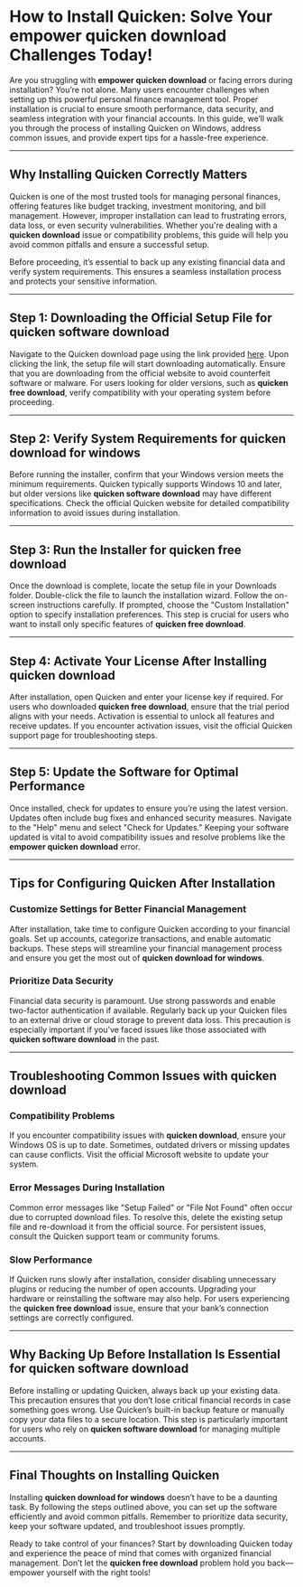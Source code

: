 # How to Install Quicken: Solve Your empower quicken download Challenges Today!

Are you struggling with **empower quicken download** or facing errors during installation? You’re not alone. Many users encounter challenges when setting up this powerful personal finance management tool. Proper installation is crucial to ensure smooth performance, data security, and seamless integration with your financial accounts. In this guide, we’ll walk you through the process of installing Quicken on Windows, address common issues, and provide expert tips for a hassle-free experience.

---

## Why Installing Quicken Correctly Matters

Quicken is one of the most trusted tools for managing personal finances, offering features like budget tracking, investment monitoring, and bill management. However, improper installation can lead to frustrating errors, data loss, or even security vulnerabilities. Whether you're dealing with a **quicken download** issue or compatibility problems, this guide will help you avoid common pitfalls and ensure a successful setup.

Before proceeding, it’s essential to back up any existing financial data and verify system requirements. This ensures a seamless installation process and protects your sensitive information.

---

## Step 1: Downloading the Official Setup File for **quicken software download**

Navigate to the Quicken download page using the link provided [here](https://quicken.com/download). Upon clicking the link, the setup file will start downloading automatically. Ensure that you are downloading from the official website to avoid counterfeit software or malware. For users looking for older versions, such as **quicken free download**, verify compatibility with your operating system before proceeding.

---

## Step 2: Verify System Requirements for **quicken download for windows**

Before running the installer, confirm that your Windows version meets the minimum requirements. Quicken typically supports Windows 10 and later, but older versions like **quicken software download** may have different specifications. Check the official Quicken website for detailed compatibility information to avoid issues during installation.

---

## Step 3: Run the Installer for **quicken free download**

Once the download is complete, locate the setup file in your Downloads folder. Double-click the file to launch the installation wizard. Follow the on-screen instructions carefully. If prompted, choose the "Custom Installation" option to specify installation preferences. This step is crucial for users who want to install only specific features of **quicken free download**.

---

## Step 4: Activate Your License After Installing **quicken download**

After installation, open Quicken and enter your license key if required. For users who downloaded **quicken free download**, ensure that the trial period aligns with your needs. Activation is essential to unlock all features and receive updates. If you encounter activation issues, visit the official Quicken support page for troubleshooting steps.

---

## Step 5: Update the Software for Optimal Performance  

Once installed, check for updates to ensure you’re using the latest version. Updates often include bug fixes and enhanced security measures. Navigate to the "Help" menu and select "Check for Updates." Keeping your software updated is vital to avoid compatibility issues and resolve problems like the **empower quicken download** error.

---

## Tips for Configuring Quicken After Installation  

### Customize Settings for Better Financial Management  

After installation, take time to configure Quicken according to your financial goals. Set up accounts, categorize transactions, and enable automatic backups. These steps will streamline your financial management process and ensure you get the most out of **quicken download for windows**.

### Prioritize Data Security  

Financial data security is paramount. Use strong passwords and enable two-factor authentication if available. Regularly back up your Quicken files to an external drive or cloud storage to prevent data loss. This precaution is especially important if you’ve faced issues like those associated with **quicken software download** in the past.

---

## Troubleshooting Common Issues with **quicken download**

### Compatibility Problems  

If you encounter compatibility issues with **quicken download**, ensure your Windows OS is up to date. Sometimes, outdated drivers or missing updates can cause conflicts. Visit the official Microsoft website to update your system.

### Error Messages During Installation  

Common error messages like "Setup Failed" or "File Not Found" often occur due to corrupted download files. To resolve this, delete the existing setup file and re-download it from the official source. For persistent issues, consult the Quicken support team or community forums.

### Slow Performance  

If Quicken runs slowly after installation, consider disabling unnecessary plugins or reducing the number of open accounts. Upgrading your hardware or reinstalling the software may also help. For users experiencing the **quicken free download** issue, ensure that your bank’s connection settings are correctly configured.

---

## Why Backing Up Before Installation Is Essential for **quicken software download**

Before installing or updating Quicken, always back up your existing data. This precaution ensures that you don’t lose critical financial records in case something goes wrong. Use Quicken’s built-in backup feature or manually copy your data files to a secure location. This step is particularly important for users who rely on **quicken software download** for managing multiple accounts.

---

## Final Thoughts on Installing Quicken  

Installing **quicken download for windows** doesn’t have to be a daunting task. By following the steps outlined above, you can set up the software efficiently and avoid common pitfalls. Remember to prioritize data security, keep your software updated, and troubleshoot issues promptly.  

Ready to take control of your finances? Start by downloading Quicken today and experience the peace of mind that comes with organized financial management. Don’t let the **quicken free download** problem hold you back—empower yourself with the right tools!
